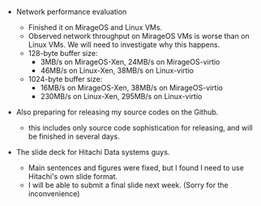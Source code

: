 - Network performance evaluation
  - Finished it on MirageOS and Linux VMs.
  - Observed network throughput on MirageOS VMs is worse than on Linux VMs. We will need to investigate why this happens.
  - 128-byte buffer size:
    - 3MB/s on MirageOS-Xen, 24MB/s on MirageOS-virtio
    - 46MB/s on Linux-Xen,    38MB/s on Linux-virtio
  - 1024-byte buffer size:
    - 16MB/s on MirageOS-Xen, 38MB/s on MirageOS-virtio
    - 230MB/s on Linux-Xen,   295MB/s on Linux-virtio
- Also preparing for releasing my source codes on the Github.
   - this includes only source code sophistication for releasing, and will be finished in several days.

- The slide deck for Hitachi Data systems guys.
  - Main sentences and figures were fixed, but I found I need to use Hitachi's own slide format.
  - I will be able to submit a final slide next week. (Sorry for the inconvenience)
